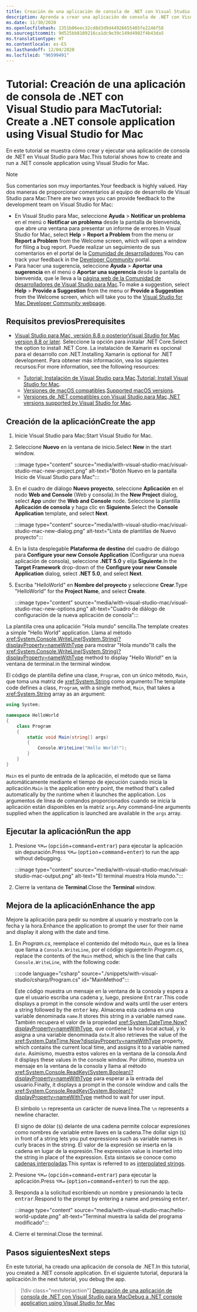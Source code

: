 ```yaml
---
title: Creación de una aplicación de consola de .NET con Visual Studio para Mac
description: Aprenda a crear una aplicación de consola de .NET con Visual Studio para Mac.
ms.date: 11/30/2020
ms.openlocfilehash: 1351b06eec32cd8d3d9d44926655405fe2246f58
ms.sourcegitcommit: 9d525bb8109216ca1dc9e39c149d4902f4b43da5
ms.translationtype: HT
ms.contentlocale: es-ES
ms.lasthandoff: 12/04/2020
ms.locfileid: "96599491"
---
```

# <a name="tutorial-create-a-net-console-application-using-visual-studio-for-mac"></a><span data-ttu-id="fa295-103">Tutorial: Creación de una aplicación de consola de .NET con Visual Studio para Mac</span><span class="sxs-lookup"><span data-stu-id="fa295-103">Tutorial: Create a .NET console application using Visual Studio for Mac</span></span>

<span data-ttu-id="fa295-104">En este tutorial se muestra cómo crear y ejecutar una aplicación de consola de .NET en Visual Studio para Mac.</span><span class="sxs-lookup"><span data-stu-id="fa295-104">This tutorial shows how to create and run a .NET console application using Visual Studio for Mac.</span></span>

> [!NOTE]
> <span data-ttu-id="fa295-105">Sus comentarios son muy importantes.</span><span class="sxs-lookup"><span data-stu-id="fa295-105">Your feedback is highly valued.</span></span> <span data-ttu-id="fa295-106">Hay dos maneras de proporcionar comentarios al equipo de desarrollo de Visual Studio para Mac:</span><span class="sxs-lookup"><span data-stu-id="fa295-106">There are two ways you can provide feedback to the development team on Visual Studio for Mac:</span></span>
>
> * <span data-ttu-id="fa295-107">En Visual Studio para Mac, seleccione **Ayuda** > **Notificar un problema** en el menú o **Notificar un problema** desde la pantalla de bienvenida, que abre una ventana para presentar un informe de errores.</span><span class="sxs-lookup"><span data-stu-id="fa295-107">In Visual Studio for Mac, select **Help** > **Report a Problem** from the menu or **Report a Problem** from the Welcome screen, which will open a window for filing a bug report.</span></span> <span data-ttu-id="fa295-108">Puede realizar un seguimiento de sus comentarios en el portal de la [Comunidad de desarrolladores](https://aka.ms/feedback/report?space=41).</span><span class="sxs-lookup"><span data-stu-id="fa295-108">You can track your feedback in the [Developer Community](https://aka.ms/feedback/report?space=41) portal.</span></span>
> * <span data-ttu-id="fa295-109">Para hacer una sugerencia, seleccione **Ayuda** > **Aportar una sugerencia** en el menú o **Aportar una sugerencia** desde la pantalla de bienvenida, que le lleva a la [página web de la Comunidad de desarrolladores de Visual Studio para Mac](https://aka.ms/feedback/suggest?space=41).</span><span class="sxs-lookup"><span data-stu-id="fa295-109">To make a suggestion, select **Help** > **Provide a Suggestion** from the menu or **Provide a Suggestion** from the Welcome screen, which will take you to the [Visual Studio for Mac Developer Community webpage](https://aka.ms/feedback/suggest?space=41).</span></span>

## <a name="prerequisites"></a><span data-ttu-id="fa295-110">Requisitos previos</span><span class="sxs-lookup"><span data-stu-id="fa295-110">Prerequisites</span></span>

* <span data-ttu-id="fa295-111">[Visual Studio para Mac, versión 8.8 o posterior](https://visualstudio.microsoft.com/vs/mac/?utm_medium=microsoft&utm_source=docs.microsoft.com&utm_campaign=inline+link)</span><span class="sxs-lookup"><span data-stu-id="fa295-111">[Visual Studio for Mac version 8.8 or later](https://visualstudio.microsoft.com/vs/mac/?utm_medium=microsoft&utm_source=docs.microsoft.com&utm_campaign=inline+link).</span></span> <span data-ttu-id="fa295-112">Seleccione la opción para instalar .NET Core.</span><span class="sxs-lookup"><span data-stu-id="fa295-112">Select the option to install .NET Core.</span></span> <span data-ttu-id="fa295-113">La instalación de Xamarin es opcional para el desarrollo con .NET.</span><span class="sxs-lookup"><span data-stu-id="fa295-113">Installing Xamarin is optional for .NET development.</span></span> <span data-ttu-id="fa295-114">Para obtener más información, vea los siguientes recursos:</span><span class="sxs-lookup"><span data-stu-id="fa295-114">For more information, see the following resources:</span></span>

  * <span data-ttu-id="fa295-115">[Tutorial: Instalación de Visual Studio para Mac](/visualstudio/mac/installation).</span><span class="sxs-lookup"><span data-stu-id="fa295-115">[Tutorial: Install Visual Studio for Mac](/visualstudio/mac/installation).</span></span>
  * <span data-ttu-id="fa295-116">[Versiones de macOS compatibles](../install/windows.md).</span><span class="sxs-lookup"><span data-stu-id="fa295-116">[Supported macOS versions](../install/windows.md).</span></span>
  * <span data-ttu-id="fa295-117">[Versiones de .NET compatibles con Visual Studio para Mac](/visualstudio/mac/net-core-support).</span><span class="sxs-lookup"><span data-stu-id="fa295-117">[.NET versions supported by Visual Studio for Mac](/visualstudio/mac/net-core-support).</span></span>

## <a name="create-the-app"></a><span data-ttu-id="fa295-118">Creación de la aplicación</span><span class="sxs-lookup"><span data-stu-id="fa295-118">Create the app</span></span>

1. <span data-ttu-id="fa295-119">Inicie Visual Studio para Mac:</span><span class="sxs-lookup"><span data-stu-id="fa295-119">Start Visual Studio for Mac.</span></span>

1. <span data-ttu-id="fa295-120">Seleccione **Nuevo** en la ventana de inicio.</span><span class="sxs-lookup"><span data-stu-id="fa295-120">Select **New** in the start window.</span></span>

   :::image type="content" source="media/with-visual-studio-mac/visual-studio-mac-new-project.png" alt-text="Botón Nuevo en la pantalla Inicio de Visual Studio para Mac":::

1. <span data-ttu-id="fa295-122">En el cuadro de diálogo **Nuevo proyecto**, seleccione **Aplicación** en el nodo **Web and Console** (Web y consola).</span><span class="sxs-lookup"><span data-stu-id="fa295-122">In the **New Project** dialog, select **App** under the **Web and Console** node.</span></span> <span data-ttu-id="fa295-123">Seleccione la plantilla **Aplicación de consola** y haga clic en **Siguiente**.</span><span class="sxs-lookup"><span data-stu-id="fa295-123">Select the **Console Application** template, and select **Next**.</span></span>

   :::image type="content" source="media/with-visual-studio-mac/visual-studio-mac-new-dialog.png" alt-text="Lista de plantillas de Nuevo proyecto":::

1. <span data-ttu-id="fa295-125">En la lista desplegable **Plataforma de destino** del cuadro de diálogo para **Configure your new Console Application** (Configurar una nueva aplicación de consola), seleccione **.NET 5.0** y elija **Siguiente**.</span><span class="sxs-lookup"><span data-stu-id="fa295-125">In the **Target Framework** drop-down of the **Configure your new Console Application** dialog, select **.NET 5.0**, and select **Next**.</span></span>

1. <span data-ttu-id="fa295-126">Escriba "HelloWorld" en **Nombre del proyecto** y seleccione **Crear**.</span><span class="sxs-lookup"><span data-stu-id="fa295-126">Type "HelloWorld" for the **Project Name**, and select **Create**.</span></span>

   :::image type="content" source="media/with-visual-studio-mac/visual-studio-mac-new-options.png" alt-text="Cuadro de diálogo de configuración de la nueva aplicación de consola":::

<span data-ttu-id="fa295-128">La plantilla crea una aplicación "Hola mundo" sencilla.</span><span class="sxs-lookup"><span data-stu-id="fa295-128">The template creates a simple "Hello World" application.</span></span> <span data-ttu-id="fa295-129">Llama al método <xref:System.Console.WriteLine(System.String)?displayProperty=nameWithType> para mostrar "Hola mundo"</span><span class="sxs-lookup"><span data-stu-id="fa295-129">It calls the <xref:System.Console.WriteLine(System.String)?displayProperty=nameWithType> method to display "Hello World!"</span></span> <span data-ttu-id="fa295-130">en la ventana de terminal.</span><span class="sxs-lookup"><span data-stu-id="fa295-130">in the terminal window.</span></span>

<span data-ttu-id="fa295-131">El código de plantilla define una clase, `Program`, con un único método, `Main`, que toma una matriz de <xref:System.String> como argumento:</span><span class="sxs-lookup"><span data-stu-id="fa295-131">The template code defines a class, `Program`, with a single method, `Main`, that takes a <xref:System.String> array as an argument:</span></span>

```csharp
using System;

namespace HelloWorld
{
    class Program
    {
        static void Main(string[] args)
        {
            Console.WriteLine("Hello World!");
        }
    }
}
```

<span data-ttu-id="fa295-132">`Main` es el punto de entrada de la aplicación, el método que se llama automáticamente mediante el tiempo de ejecución cuando inicia la aplicación.</span><span class="sxs-lookup"><span data-stu-id="fa295-132">`Main` is the application entry point, the method that's called automatically by the runtime when it launches the application.</span></span> <span data-ttu-id="fa295-133">Los argumentos de línea de comandos proporcionados cuando se inicia la aplicación están disponibles en la matriz `args`.</span><span class="sxs-lookup"><span data-stu-id="fa295-133">Any command-line arguments supplied when the application is launched are available in the `args` array.</span></span>

## <a name="run-the-app"></a><span data-ttu-id="fa295-134">Ejecutar la aplicación</span><span class="sxs-lookup"><span data-stu-id="fa295-134">Run the app</span></span>

1. <span data-ttu-id="fa295-135">Presione <kbd>⌥</kbd><kbd>⌘</kbd><kbd>↵</kbd> (<kbd>opción</kbd>+<kbd>command</kbd>+<kbd>entrar</kbd>) para ejecutar la aplicación sin depuración.</span><span class="sxs-lookup"><span data-stu-id="fa295-135">Press <kbd>⌥</kbd><kbd>⌘</kbd><kbd>↵</kbd> (<kbd>option</kbd>+<kbd>command</kbd>+<kbd>enter</kbd>) to run the app without debugging.</span></span>

   :::image type="content" source="media/with-visual-studio-mac/visual-studio-mac-output.png" alt-text="El terminal muestra Hola mundo.":::

1. <span data-ttu-id="fa295-137">Cierre la ventana de **Terminal**.</span><span class="sxs-lookup"><span data-stu-id="fa295-137">Close the **Terminal** window.</span></span>

## <a name="enhance-the-app"></a><span data-ttu-id="fa295-138">Mejora de la aplicación</span><span class="sxs-lookup"><span data-stu-id="fa295-138">Enhance the app</span></span>

<span data-ttu-id="fa295-139">Mejore la aplicación para pedir su nombre al usuario y mostrarlo con la fecha y la hora.</span><span class="sxs-lookup"><span data-stu-id="fa295-139">Enhance the application to prompt the user for their name and display it along with the date and time.</span></span>

1. <span data-ttu-id="fa295-140">En *Program.cs*, reemplace el contenido del método `Main`, que es la línea que llama a `Console.WriteLine`, por el código siguiente:</span><span class="sxs-lookup"><span data-stu-id="fa295-140">In *Program.cs*, replace the contents of the `Main` method, which is the line that calls `Console.WriteLine`, with the following code:</span></span>

   :::code language="csharp" source="./snippets/with-visual-studio/csharp/Program.cs" id="MainMethod":::

   <span data-ttu-id="fa295-141">Este código muestra un mensaje en la ventana de la consola y espera a que el usuario escriba una cadena y, luego, presione <kbd>Entrar</kbd>.</span><span class="sxs-lookup"><span data-stu-id="fa295-141">This code displays a prompt in the console window and waits until the user enters a string followed by the <kbd>enter</kbd> key.</span></span> <span data-ttu-id="fa295-142">Almacena esta cadena en una variable denominada `name`.</span><span class="sxs-lookup"><span data-stu-id="fa295-142">It stores this string in a variable named `name`.</span></span> <span data-ttu-id="fa295-143">También recupera el valor de la propiedad <xref:System.DateTime.Now?displayProperty=nameWithType>, que contiene la hora local actual, y lo asigna a una variable denominada `date`.</span><span class="sxs-lookup"><span data-stu-id="fa295-143">It also retrieves the value of the <xref:System.DateTime.Now?displayProperty=nameWithType> property, which contains the current local time, and assigns it to a variable named `date`.</span></span> <span data-ttu-id="fa295-144">Asimismo, muestra estos valores en la ventana de la consola.</span><span class="sxs-lookup"><span data-stu-id="fa295-144">And it displays these values in the console window.</span></span> <span data-ttu-id="fa295-145">Por último, muestra un mensaje en la ventana de la consola y llama al método <xref:System.Console.ReadKey(System.Boolean)?displayProperty=nameWithType> para esperar a la entrada del usuario.</span><span class="sxs-lookup"><span data-stu-id="fa295-145">Finally, it displays a prompt in the console window and calls the <xref:System.Console.ReadKey(System.Boolean)?displayProperty=nameWithType> method to wait for user input.</span></span>

   <span data-ttu-id="fa295-146">El símbolo `\n` representa un carácter de nueva línea.</span><span class="sxs-lookup"><span data-stu-id="fa295-146">The `\n` represents a newline character.</span></span>

   <span data-ttu-id="fa295-147">El signo de dólar (`$`) delante de una cadena permite colocar expresiones como nombres de variable entre llaves en la cadena.</span><span class="sxs-lookup"><span data-stu-id="fa295-147">The dollar sign (`$`) in front of a string lets you put expressions such as variable names in curly braces in the string.</span></span> <span data-ttu-id="fa295-148">El valor de la expresión se inserta en la cadena en lugar de la expresión.</span><span class="sxs-lookup"><span data-stu-id="fa295-148">The expression value is inserted into the string in place of the expression.</span></span> <span data-ttu-id="fa295-149">Esta sintaxis se conoce como [cadenas interpoladas](../../csharp/language-reference/tokens/interpolated.md).</span><span class="sxs-lookup"><span data-stu-id="fa295-149">This syntax is referred to as [interpolated strings](../../csharp/language-reference/tokens/interpolated.md).</span></span>

1. <span data-ttu-id="fa295-150">Presione <kbd>⌥</kbd><kbd>⌘</kbd><kbd>↵</kbd> (<kbd>opción</kbd>+<kbd>command</kbd>+<kbd>entrar</kbd>) para ejecutar la aplicación.</span><span class="sxs-lookup"><span data-stu-id="fa295-150">Press <kbd>⌥</kbd><kbd>⌘</kbd><kbd>↵</kbd> (<kbd>option</kbd>+<kbd>command</kbd>+<kbd>enter</kbd>) to run the app.</span></span>

1. <span data-ttu-id="fa295-151">Responda a la solicitud escribiendo un nombre y presionando la tecla <kbd>entrar</kbd>.</span><span class="sxs-lookup"><span data-stu-id="fa295-151">Respond to the prompt by entering a name and pressing <kbd>enter</kbd>.</span></span>

   :::image type="content" source="media/with-visual-studio-mac/hello-world-update.png" alt-text="Terminal muestra la salida del programa modificado":::

1. <span data-ttu-id="fa295-153">Cierre el terminal.</span><span class="sxs-lookup"><span data-stu-id="fa295-153">Close the terminal.</span></span>

## <a name="next-steps"></a><span data-ttu-id="fa295-154">Pasos siguientes</span><span class="sxs-lookup"><span data-stu-id="fa295-154">Next steps</span></span>

<span data-ttu-id="fa295-155">En este tutorial, ha creado una aplicación de consola de .NET.</span><span class="sxs-lookup"><span data-stu-id="fa295-155">In this tutorial, you created a .NET console application.</span></span> <span data-ttu-id="fa295-156">En el siguiente tutorial, depurará la aplicación.</span><span class="sxs-lookup"><span data-stu-id="fa295-156">In the next tutorial, you debug the app.</span></span>

> [!div class="nextstepaction"]
> [<span data-ttu-id="fa295-157">Depuración de una aplicación de consola de .NET con Visual Studio para Mac</span><span class="sxs-lookup"><span data-stu-id="fa295-157">Debug a .NET console application using Visual Studio for Mac</span></span>](debugging-with-visual-studio-mac.md)

